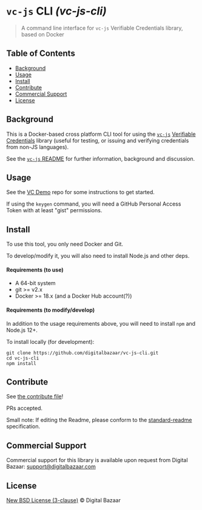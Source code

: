 # `vc-js` CLI _(vc-js-cli)_

> A command line interface for `vc-js` Verifiable Credentials library, based on Docker

## Table of Contents

- [Background](#background)
- [Usage](#usage)
- [Install](#install)
- [Contribute](#contribute)
- [Commercial Support](#commercial-support)
- [License](#license)

## Background

This is a Docker-based cross platform CLI tool for using the 
[`vc-js`](https://github.com/digitalbazaar/vc-js) 
[Verifiable Credentials](https://w3c.github.io/vc-data-model/)
library (useful for testing, or issuing and verifying credentials from non-JS
languages).

See the [`vc-js` README](https://github.com/digitalbazaar/vc-js) for further
information, background and discussion. 

## Usage

See the [VC Demo](https://github.com/digitalbazaar/vc-demo) repo for some
instructions to get started.

If using the `keygen` command, you will need a GitHub Personal Access Token with
at least "gist" permissions.

## Install

To use this tool, you only need Docker and Git. 

To develop/modify it, you will also need to install Node.js and other deps. 

#### Requirements (to use)
* A 64-bit system
* git >= v2.x
* Docker >= 18.x (and a Docker Hub account(?))

#### Requirements (to modify/develop)

In addition to the usage requirements above, you will need to install `npm`
and Node.js 12+.

To install locally (for development):
```
git clone https://github.com/digitalbazaar/vc-js-cli.git
cd vc-js-cli
npm install
```

## Contribute

See [the contribute file](https://github.com/digitalbazaar/bedrock/blob/master/CONTRIBUTING.md)!

PRs accepted.

Small note: If editing the Readme, please conform to the
[standard-readme](https://github.com/RichardLitt/standard-readme) specification.

## Commercial Support

Commercial support for this library is available upon request from
Digital Bazaar: support@digitalbazaar.com

## License

[New BSD License (3-clause)](LICENSE) © Digital Bazaar

